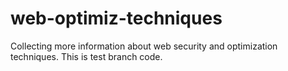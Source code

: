 # web-optimiz-techniques
Collecting more information about web security and optimization techniques.
This is test branch code.

